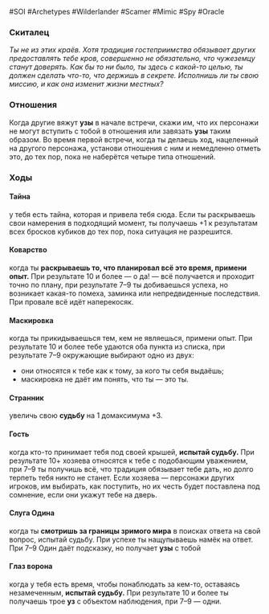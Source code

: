#SOI #Archetypes #Wilderlander #Scamer #Mimic #Spy #Oracle 

### Скиталец
*Ты не из этих краёв. Хотя традиция гостеприимства обязывает других предоставлять тебе кров, совершенно не обязательно, что чужеземцу станут доверять. Как бы то ни было, ты здесь с какой-то целью, ты должен сделать что-то, что держишь в секрете. Исполнишь ли ты свою миссию, и как она изменит жизни местных?*

### Отношения 
Когда другие вяжут **узы** в начале встречи, скажи им, что их персонажи не могут вступить с тобой в отношения или завязать **узы** таким образом. Во время первой встречи, когда ты делаешь ход, нацеленный на другого персонажа, установи отношения с ним и немедленно отметь это, до тех пор, пока не наберётся четыре типа отношений.

### Ходы
#### Тайна
у тебя есть тайна, которая и привела тебя сюда. Если ты раскрываешь свои намерения в подходящий момент, ты получаешь +1 к результатам всех бросков кубиков до тех пор, пока ситуация не разрешится. 

#### Коварство
когда ты **раскрываешь то, что планировал всё это время, примени опыт.** При результате 10 и более — о да! — всё получается и проходит точно по плану, при результате 7–9 ты добиваешься успеха, но возникает какая-то помеха, заминка или непредвиденные последствия. При провале всё идёт наперекосяк. 

#### Маскировка
когда ты прикидываешься тем, кем не являешься, примени опыт. При результате 10 и более тебе удаются оба пункта из списка, при результате 7–9 окружающие выбирают одно из двух: 
-  они относятся к тебе как к тому, за кого ты себя выдаёшь; 
-  маскировка не даёт им понять, что ты — это ты. 
 
#### Странник
увеличь свою **судьбу** на 1 домаксимума +3. 

#### Гость
когда кто-то принимает тебя под своей крышей, **испытай судьбу.** При результате 10+ хозяева относятся к тебе с подобающим уважением, при 7–9 ты получишь всё, что традиция обязывает тебе дать, но долго терпеть тебя никто не станет. Если хозяева — персонажи других игроков, им выбирать, как поступить, но их честь будет поставлена под сомнение, если они укажут тебе на дверь. 

#### Слуга Одина
когда ты **смотришь за границы зримого мира** в поисках ответа на свой вопрос, испытай судьбу. При успехе ты нащупываешь намёк на ответ. При 7–9 Один даёт подсказку, но получает **узы** с тобой

#### Глаз ворона
когда у тебя есть время, чтобы понаблюдать за кем-то, оставаясь незамеченным, **испытай судьбу.** При результате 10 и более ты получаешь трое **уз** с объектом наблюдения, при 7–9 — одни.